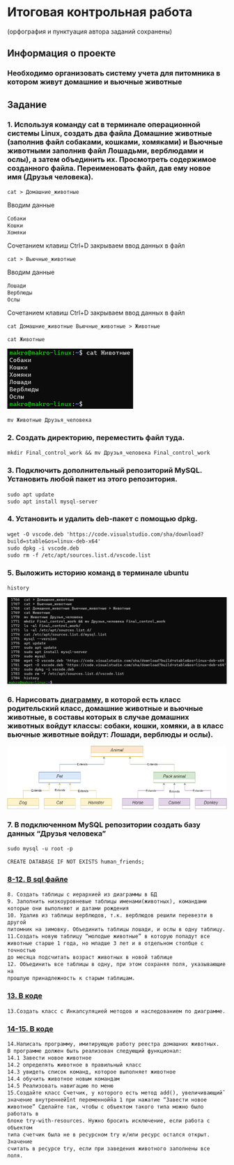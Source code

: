 # Итоговая контрольная работа
(орфография и пунктуация автора заданий сохранены)

## Информация о проекте
### Необходимо организовать систему учета для питомника в котором живут домашние и вьючные животные

## Задание

### 1. Используя команду cat в терминале операционной системы Linux, создать два файла Домашние животные (заполнив файл собаками, кошками, хомяками) и Вьючные животными заполнив файл Лошадьми, верблюдами и ослы), а затем объединить их. Просмотреть содержимое созданного файла. Переименовать файл, дав ему новое имя (Друзья человека).
```shell
cat > Домашние_животные
```
Вводим данные
```
Собаки
Кошки
Хомяки
```
Сочетанием клавиш Ctrl+D закрываем ввод данных в файл
```shell
cat > Вьючные_животные
```
Вводим данные
```
Лошади
Верблюды
Ослы
```
Сочетанием клавиш Ctrl+D закрываем ввод данных в файл
```shell
cat Домашние_животные Вьючные_животные > Животные
```
```shell
cat Животные
```
![Вывод команды](images/01.png)
```shell
mv Животные Друзья_человека
```

### 2. Создать директорию, переместить файл туда.
```shell
mkdir Final_control_work && mv Друзья_человека Final_control_work
```

### 3. Подключить дополнительный репозиторий MySQL. Установить любой пакет из этого репозитория.
```shell
sudo apt update
sudo apt install mysql-server
```

### 4. Установить и удалить deb-пакет с помощью dpkg.
```shell
wget -O vscode.deb 'https://code.visualstudio.com/sha/download?build=stable&os=linux-deb-x64'
sudo dpkg -i vscode.deb
sudo rm -f /etc/apt/sources.list.d/vscode.list
```

### 5. Выложить историю команд в терминале ubuntu
```shell
history
```
![Вывод команды](images/02.png)

### 6. Нарисовать [диаграмму](diagram.drawio), в которой есть класс родительский класс, домашние животные и вьючные животные, в составы которых в случае домашних животных войдут классы: собаки, кошки, хомяки, а в класс вьючные животные войдут: Лошади, верблюды и ослы).
![Диаграмма](images/03.png)

### 7. В подключенном MySQL репозитории создать базу данных “Друзья человека”
```shell
sudo mysql -u root -p
```
```
CREATE DATABASE IF NOT EXISTS human_friends;
```

### [8-12. В sql файле](mysql_tasks.sql)
    8. Создать таблицы с иерархией из диаграммы в БД
    9. Заполнить низкоуровневые таблицы именами(животных), командами
    которые они выполняют и датами рождения
    10. Удалив из таблицы верблюдов, т.к. верблюдов решили перевезти в другой
    питомник на зимовку. Объединить таблицы лошади, и ослы в одну таблицу.
    11.Создать новую таблицу “молодые животные” в которую попадут все
    животные старше 1 года, но младше 3 лет и в отдельном столбце с точностью
    до месяца подсчитать возраст животных в новой таблице
    12. Объединить все таблицы в одну, при этом сохраняя поля, указывающие на
    прошлую принадлежность к старым таблицам.

### [13. В коде](src/Essences/Animal.java)
    13.Создать класс с Инкапсуляцией методов и наследованием по диаграмме.    


### [14-15. В коде](src/Main.java)
    14.Написать программу, имитирующую работу реестра домашних животных.
    В программе должен быть реализован следующий функционал:
    14.1 Завести новое животное
    14.2 определять животное в правильный класс
    14.3 увидеть список команд, которое выполняет животное
    14.4 обучить животное новым командам
    14.5 Реализовать навигацию по меню
    15.Создайте класс Счетчик, у которого есть метод add(), увеличивающий̆
    значение внутренней̆int переменной̆на 1 при нажатие “Завести новое
    животное” Сделайте так, чтобы с объектом такого типа можно было работать в
    блоке try-with-resources. Нужно бросить исключение, если работа с объектом
    типа счетчик была не в ресурсном try и/или ресурс остался открыт. Значение
    считать в ресурсе try, если при заведения животного заполнены все поля.
